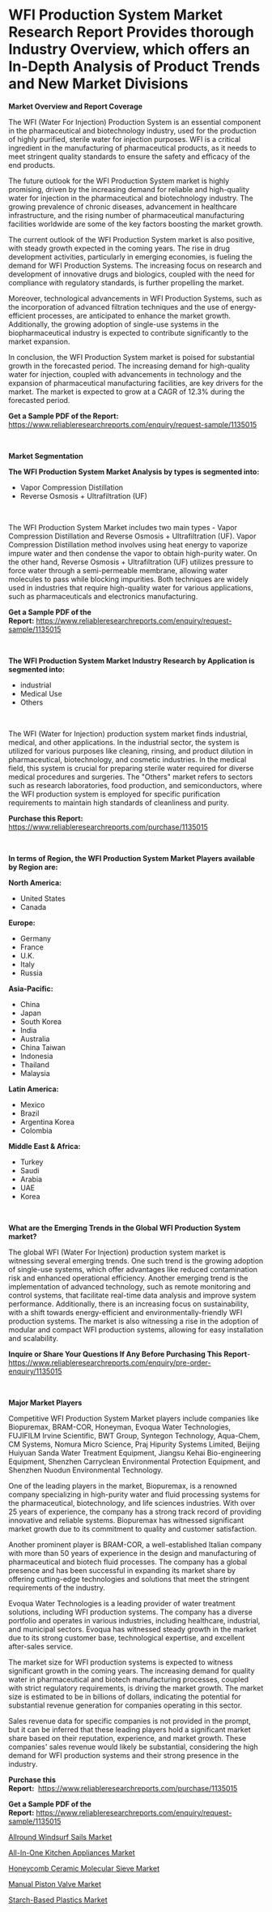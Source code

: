 <p><h1>WFI Production System Market Research Report Provides thorough Industry Overview, which offers an In-Depth Analysis of Product Trends and New Market Divisions</h1></p><p><strong>Market Overview and Report Coverage</strong></p>
<p><p>The WFI (Water For Injection) Production System is an essential component in the pharmaceutical and biotechnology industry, used for the production of highly purified, sterile water for injection purposes. WFI is a critical ingredient in the manufacturing of pharmaceutical products, as it needs to meet stringent quality standards to ensure the safety and efficacy of the end products.</p><p>The future outlook for the WFI Production System market is highly promising, driven by the increasing demand for reliable and high-quality water for injection in the pharmaceutical and biotechnology industry. The growing prevalence of chronic diseases, advancement in healthcare infrastructure, and the rising number of pharmaceutical manufacturing facilities worldwide are some of the key factors boosting the market growth.</p><p>The current outlook of the WFI Production System market is also positive, with steady growth expected in the coming years. The rise in drug development activities, particularly in emerging economies, is fueling the demand for WFI Production Systems. The increasing focus on research and development of innovative drugs and biologics, coupled with the need for compliance with regulatory standards, is further propelling the market.</p><p>Moreover, technological advancements in WFI Production Systems, such as the incorporation of advanced filtration techniques and the use of energy-efficient processes, are anticipated to enhance the market growth. Additionally, the growing adoption of single-use systems in the biopharmaceutical industry is expected to contribute significantly to the market expansion.</p><p>In conclusion, the WFI Production System market is poised for substantial growth in the forecasted period. The increasing demand for high-quality water for injection, coupled with advancements in technology and the expansion of pharmaceutical manufacturing facilities, are key drivers for the market. The market is expected to grow at a CAGR of 12.3% during the forecasted period.</p></p>
<p><strong>Get a Sample PDF of the Report:</strong> <a href="https://www.reliableresearchreports.com/enquiry/request-sample/1135015">https://www.reliableresearchreports.com/enquiry/request-sample/1135015</a></p>
<p>&nbsp;</p>
<p><strong>Market Segmentation</strong></p>
<p><strong>The WFI Production System Market Analysis by types is segmented into:</strong></p>
<p><ul><li>Vapor Compression Distillation</li><li>Reverse Osmosis + Ultrafiltration (UF)</li></ul></p>
<p>&nbsp;</p>
<p><p>The WFI Production System Market includes two main types - Vapor Compression Distillation and Reverse Osmosis + Ultrafiltration (UF). Vapor Compression Distillation method involves using heat energy to vaporize impure water and then condense the vapor to obtain high-purity water. On the other hand, Reverse Osmosis + Ultrafiltration (UF) utilizes pressure to force water through a semi-permeable membrane, allowing water molecules to pass while blocking impurities. Both techniques are widely used in industries that require high-quality water for various applications, such as pharmaceuticals and electronics manufacturing.</p></p>
<p><strong>Get a Sample PDF of the Report:</strong>&nbsp;<a href="https://www.reliableresearchreports.com/enquiry/request-sample/1135015">https://www.reliableresearchreports.com/enquiry/request-sample/1135015</a></p>
<p>&nbsp;</p>
<p><strong>The WFI Production System Market Industry Research by Application is segmented into:</strong></p>
<p><ul><li>industrial</li><li>Medical Use</li><li>Others</li></ul></p>
<p>&nbsp;</p>
<p><p>The WFI (Water for Injection) production system market finds industrial, medical, and other applications. In the industrial sector, the system is utilized for various purposes like cleaning, rinsing, and product dilution in pharmaceutical, biotechnology, and cosmetic industries. In the medical field, this system is crucial for preparing sterile water required for diverse medical procedures and surgeries. The "Others" market refers to sectors such as research laboratories, food production, and semiconductors, where the WFI production system is employed for specific purification requirements to maintain high standards of cleanliness and purity.</p></p>
<p><strong>Purchase this Report:</strong>&nbsp; <a href="https://www.reliableresearchreports.com/purchase/1135015">https://www.reliableresearchreports.com/purchase/1135015</a></p>
<p>&nbsp;</p>
<p><strong>In terms of Region, the WFI Production System Market Players available by Region are:</strong></p>
<p>
    <p> <strong> North America: </strong>
        <ul>
            <li>United States</li>
            <li>Canada</li>
        </ul>
        </p> 
    <p> <strong> Europe: </strong>
        <ul>
            <li>Germany</li>
            <li>France</li>
            <li>U.K.</li>
            <li>Italy</li>
            <li>Russia</li>
        </ul>
        </p> 
    <p> <strong> Asia-Pacific: </strong>
        <ul>
            <li>China</li>
            <li>Japan</li>
            <li>South Korea</li>
            <li>India</li>
            <li>Australia</li>
            <li>China Taiwan</li>
            <li>Indonesia</li>
            <li>Thailand</li>
            <li>Malaysia</li>
        </ul>
        </p> 
    <p> <strong> Latin America: </strong>
        <ul>
            <li>Mexico</li>
            <li>Brazil</li>
            <li>Argentina Korea</li>
            <li>Colombia</li>
        </ul>
        </p> 
    <p> <strong> Middle East & Africa: </strong>
        <ul>
            <li>Turkey</li>
            <li>Saudi</li>
            <li>Arabia</li>
            <li>UAE</li>
            <li>Korea</li>
        </ul>
    </p>
    </p>
<p>&nbsp;</p>
<p><strong>What are the Emerging Trends in the Global WFI Production System market?</strong></p>
<p><p>The global WFI (Water For Injection) production system market is witnessing several emerging trends. One such trend is the growing adoption of single-use systems, which offer advantages like reduced contamination risk and enhanced operational efficiency. Another emerging trend is the implementation of advanced technology, such as remote monitoring and control systems, that facilitate real-time data analysis and improve system performance. Additionally, there is an increasing focus on sustainability, with a shift towards energy-efficient and environmentally-friendly WFI production systems. The market is also witnessing a rise in the adoption of modular and compact WFI production systems, allowing for easy installation and scalability.</p></p>
<p><strong>Inquire or Share Your Questions If Any Before Purchasing This Report</strong>- <a href="https://www.reliableresearchreports.com/enquiry/pre-order-enquiry/1135015">https://www.reliableresearchreports.com/enquiry/pre-order-enquiry/1135015</a></p>
<p>&nbsp;</p>
<p><strong>Major Market Players</strong></p>
<p><p>Competitive WFI Production System Market players include companies like Biopuremax, BRAM-COR, Honeyman, Evoqua Water Technologies, FUJIFILM Irvine Scientific, BWT Group, Syntegon Technology, Aqua-Chem, CM Systems, Nomura Micro Science, Praj Hipurity Systems Limited, Beijing Huiyuan Sanda Water Treatment Equipment, Jiangsu Kehai Bio-engineering Equipment, Shenzhen Carryclean Environmental Protection Equipment, and Shenzhen Nuodun Environmental Technology.</p><p>One of the leading players in the market, Biopuremax, is a renowned company specializing in high-purity water and fluid processing systems for the pharmaceutical, biotechnology, and life sciences industries. With over 25 years of experience, the company has a strong track record of providing innovative and reliable systems. Biopuremax has witnessed significant market growth due to its commitment to quality and customer satisfaction.</p><p>Another prominent player is BRAM-COR, a well-established Italian company with more than 50 years of experience in the design and manufacturing of pharmaceutical and biotech fluid processes. The company has a global presence and has been successful in expanding its market share by offering cutting-edge technologies and solutions that meet the stringent requirements of the industry.</p><p>Evoqua Water Technologies is a leading provider of water treatment solutions, including WFI production systems. The company has a diverse portfolio and operates in various industries, including healthcare, industrial, and municipal sectors. Evoqua has witnessed steady growth in the market due to its strong customer base, technological expertise, and excellent after-sales service.</p><p>The market size for WFI production systems is expected to witness significant growth in the coming years. The increasing demand for quality water in pharmaceutical and biotech manufacturing processes, coupled with strict regulatory requirements, is driving the market growth. The market size is estimated to be in billions of dollars, indicating the potential for substantial revenue generation for companies operating in this sector.</p><p>Sales revenue data for specific companies is not provided in the prompt, but it can be inferred that these leading players hold a significant market share based on their reputation, experience, and market growth. These companies' sales revenue would likely be substantial, considering the high demand for WFI production systems and their strong presence in the industry.</p></p>
<p><strong>Purchase this Report:</strong>&nbsp;&nbsp;<a href="https://www.reliableresearchreports.com/purchase/1135015">https://www.reliableresearchreports.com/purchase/1135015</a></p>
<p></p>
<p><strong>Get a Sample PDF of the Report:</strong>&nbsp;<a href="https://www.reliableresearchreports.com/enquiry/request-sample/1135015">https://www.reliableresearchreports.com/enquiry/request-sample/1135015</a></p>
<p><p><a href="https://medium.com/@ziansann43365/allround-windsurf-sails-market-outlook-industry-overview-and-forecast-2023-to-2030-749ab5661a4f">Allround Windsurf Sails Market</a></p><p><a href="https://github.com/sofyaavrova/Market-Research-Report-List-1/blob/main/all-in-one-kitchen-appliances-market.md">All-In-One Kitchen Appliances Market</a></p><p><a href="https://www.linkedin.com/pulse/honeycomb-ceramic-molecular-sieve-market-research-report/">Honeycomb Ceramic Molecular Sieve Market</a></p><p><a href="https://medium.com/@kiannoel89776554/manual-piston-valve-market-research-report-its-history-and-forecast-2023-to-2030-3ac0af3f25ba">Manual Piston Valve Market</a></p><p><a href="https://www.linkedin.com/pulse/starch-based-plastics-market-research-report-provides-thorough/">Starch-Based Plastics Market</a></p></p>